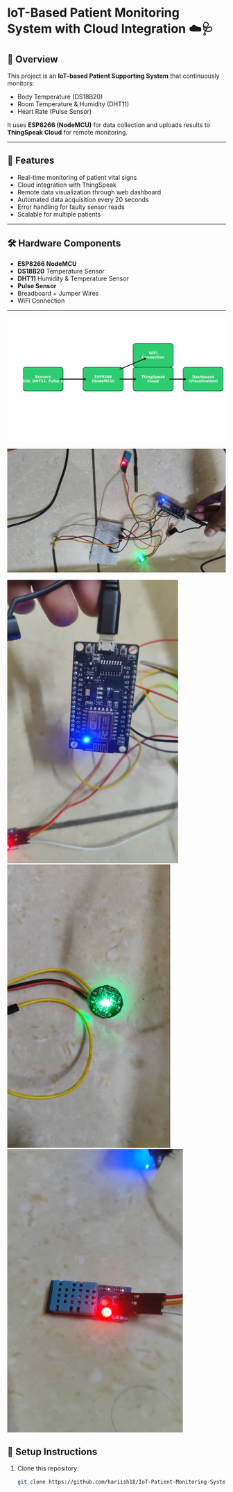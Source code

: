 # IoT-Based Patient Monitoring System with Cloud Integration ☁️🩺

## 📌 Overview
This project is an **IoT-based Patient Supporting System** that continuously monitors:
- Body Temperature (DS18B20)
- Room Temperature & Humidity (DHT11)
- Heart Rate (Pulse Sensor)

It uses **ESP8266 (NodeMCU)** for data collection and uploads results to **ThingSpeak Cloud** for remote monitoring.

---

## 🚀 Features
- Real-time monitoring of patient vital signs
- Cloud integration with ThingSpeak
- Remote data visualization through web dashboard
- Automated data acquisition every 20 seconds
- Error handling for faulty sensor reads
- Scalable for multiple patients

---

## 🛠 Hardware Components
- **ESP8266 NodeMCU**
- **DS18B20** Temperature Sensor
- **DHT11** Humidity & Temperature Sensor
- **Pulse Sensor**
- Breadboard + Jumper Wires
- WiFi Connection

---
![Workflow Diagram](docs/workflow.png)

![connections](docs/circuitpms.jpg)

![hardware](docs/component1pms.jpg)
![hardware](docs/component2pms.jpg)
![hardware](docs/component3pms.jpg)







## 🔧 Setup Instructions
1. Clone this repository:
   ```bash
   git clone https://github.com/hariish18/IoT-Patient-Monitoring-System.git
